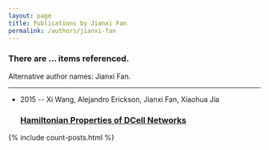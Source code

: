 ```yaml
---
layout: page
title: Publications by Jianxi Fan
permalink: /authors/jianxi-fan
---
```


<h3 id="number-posts">There are ... items referenced.</h3>
<p id='info-authors'>Alternative author names: Jianxi Fan.</p>
<hr />
<ul class="post-list">
<li><span class='post-meta'>2015 -- Xi Wang, Alejandro Erickson, Jianxi Fan, Xiaohua Jia</span><h3><a class='post-link' href="{{ site.baseurl }}/hamiltonian-properties-of-dcell-networks">Hamiltonian Properties of DCell Networks</a></h3></li>

</ul>
{% include count-posts.html %}
